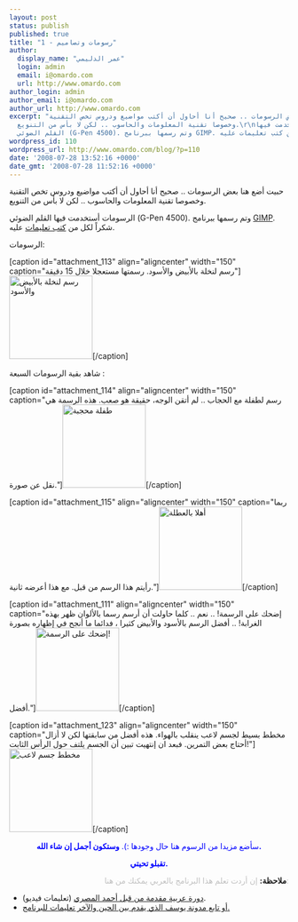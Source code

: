 ```yaml
---
layout: post
status: publish
published: true
title: "رسومات وتصاميم - 1"
author:
  display_name: "عمر الدليمي"
  login: admin
  email: i@omardo.com
  url: http://www.omardo.com
author_login: admin
author_email: i@omardo.com
author_url: http://www.omardo.com
excerpt: "حبيت أضع هنا بعض الرسومات .. صحيح أنا أحاول أن أكتب مواضيع ودروس تخص التقنية
  وخصوصا تقنية المعلومات والحاسوب .. لكن لا بأس من التنويع.\r\nالرسومات أستخدمت فيها
  القلم الضوئي (G-Pen 4500). وتم رسمها ببرنامج GIMP. شكراً لكل من كتب تعليمات عليه."
wordpress_id: 110
wordpress_url: http://www.omardo.com/blog/?p=110
date: '2008-07-28 13:52:16 +0000'
date_gmt: '2008-07-28 11:52:16 +0000'
---
```

<p>حبيت أضع هنا بعض الرسومات .. صحيح أنا أحاول أن أكتب مواضيع ودروس تخص التقنية وخصوصا تقنية المعلومات والحاسوب .. لكن لا بأس من التنويع.</p>
<p>الرسومات أستخدمت فيها القلم الضوئي (G-Pen 4500). وتم رسمها ببرنامج <a href="http://www.gimp.org/">GIMP</a>. شكراً لكل من <a href="http://www.gimp.org/tutorials/">كتب تعليمات</a> عليه.</p>
<p>الرسومات:</p>
<p>[caption id="attachment_113" align="aligncenter" width="150" caption="رسم لنخلة بالأبيض والأسود. رسمتها مستعجلا خلال 15 دقيقة"]<a href="http://www.omardo.com/blog/wp-content/uploads/classic-sketch1.jpg"><img class="size-thumbnail wp-image-113" title="رسم لنخلة بالأبيض والأسود" src="http://www.omardo.com/blog/wp-content/uploads/classic-sketch1-150x150.jpg" alt="رسم لنخلة بالأبيض والأسود" width="150" height="150" /></a>[/caption]</p>
<p>شاهد بقية الرسومات السبعة :<!--more--></p>
<p>[caption id="attachment_114" align="aligncenter" width="150" caption="رسم لطفلة مع الحجاب .. لم أتقن الوجه، حقيقة هو صعب. هذه الرسمة هي نقل عن صورة."]<a href="http://www.omardo.com/blog/wp-content/uploads/my-drawing.jpg"><img class="size-thumbnail wp-image-114" title="طفلة محجبة" src="http://www.omardo.com/blog/wp-content/uploads/my-drawing-150x150.jpg" alt="طفلة محجبة" width="150" height="150" /></a>[/caption]</p>
<p>[caption id="attachment_115" align="aligncenter" width="150" caption="ربما رأيتم هذا الرسم من قبل. مع هذا أعرضه ثانية."]<a href="http://www.omardo.com/blog/wp-content/uploads/wellcome-vacation.png"><img class="size-thumbnail wp-image-115" title="أهلا بالعطلة" src="http://www.omardo.com/blog/wp-content/uploads/wellcome-vacation-150x150.png" alt="أهلا بالعطلة" width="150" height="150" /></a>[/caption]</p>
<p>[caption id="attachment_111" align="aligncenter" width="150" caption="إضحك على الرسمة! .. نعم .. كلما حاولت أن أرسم رسما بالألوان ظهر بهذه الغرابة! .. أفضل الرسم بالأسود والأبيض كثيرا ، فدائما ما أنجح في إظهاره بصورة أفضل."]<a href="http://www.omardo.com/blog/wp-content/uploads/12-coloring-a-bw-scetch.jpg"><img class="size-thumbnail wp-image-111" title="إضحك على الرسمة!" src="http://www.omardo.com/blog/wp-content/uploads/12-coloring-a-bw-scetch-150x150.jpg" alt="إضحك على الرسمة!" width="150" height="150" /></a>[/caption]</p>
<p>[caption id="attachment_123" align="aligncenter" width="150" caption="مخطط بسيط لجسم لاعب ينقلب بالهواء. هذه أفضل من سابقتها لكن لا أزال أحتاج بعض التمرين. فبعد ان إنتهيت تبين أن الجسم يلتف حول الرأس الثابت!"]<a href="http://www.omardo.com/blog/wp-content/uploads/cartoon-roolling.gif"><img class="size-thumbnail wp-image-123" title="مخطط جسم لاعب" src="http://www.omardo.com/blog/wp-content/uploads/cartoon-roolling-150x150.gif" alt="مخطط جسم لاعب" width="150" height="150" /></a>[/caption]</p>
<p style="text-align: center;"><span style="color: #0000ff;"> سأضع مزيدا من الرسوم هنا حال وجودها :). <strong>وستكون أجمل إن شاء الله.</strong><br />
</span></p>
<p style="text-align: center;"><strong><span style="color: #0000ff;">تقبلو تحيتي.</span></strong></p>
<p style="text-align: right;"><strong>ملاحظة:</strong> <span style="color: #c0c0c0;">إن أردت تعلم هذا البرنامج بالعربي يمكنك من هنا:</span></p>
<ul>
<li> <a href="http://etemedopensources.com/gimp/">دورة عربية مقدمة من قبل أحمد المصري</a> (تعليمات فيديو).</li>
<li><a href="http://yousufinternet.blogspot.com/search/label/gimp%20tutorials">أو تابع مدونة يوسف الذي يقدم بين الحين والآخر تعليمات للبرنامج.</a></li>
</ul>
